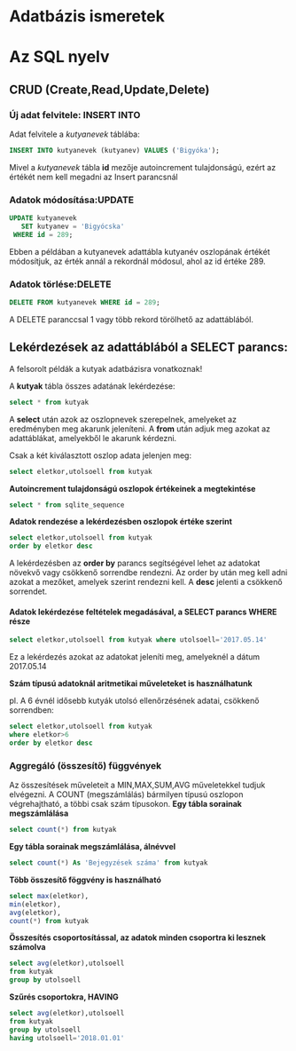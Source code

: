# Adatbázis ismeretek

# Az SQL nyelv

## CRUD (Create,Read,Update,Delete)

### Új adat felvitele: INSERT INTO
Adat felvitele a *kutyanevek* táblába:
```sql
INSERT INTO kutyanevek (kutyanev) VALUES ('Bigyóka');
```
Mivel a *kutyanevek* tábla **id** mezője autoincrement tulajdonságú, ezért az értékét nem kell megadni az Insert parancsnál

### Adatok módosítása:UPDATE
```sql
UPDATE kutyanevek
   SET kutyanev = 'Bigyócska'
 WHERE id = 289;
```
Ebben a példában a kutyanevek adattábla kutyanév oszlopának értékét módosítjuk, az érték annál a rekordnál módosul, ahol az id értéke 289.

### Adatok törlése:DELETE

```sql
DELETE FROM kutyanevek WHERE id = 289;
```
A DELETE paranccsal 1 vagy több rekord törölhető az adattáblából.       

## Lekérdezések az adattáblából a SELECT parancs:
A felsorolt példák a kutyak adatbázisra vonatkoznak!

A **kutyak** tábla összes adatának lekérdezése:
```sql
select * from kutyak
```
A **select** után azok az oszlopnevek szerepelnek, amelyeket az eredményben meg akarunk jeleníteni. A **from** után adjuk meg azokat az adattáblákat, amelyekből le akarunk kérdezni.

Csak a két kiválasztott oszlop adata jelenjen meg:
```sql
select eletkor,utolsoell from kutyak
```
**Autoincrement tulajdonságú oszlopok értékeinek a megtekintése**
```sql
select * from sqlite_sequence
```
**Adatok rendezése a lekérdezésben oszlopok értéke szerint**
```sql
select eletkor,utolsoell from kutyak
order by eletkor desc
```
A lekérdezésben az **order by** parancs segítségével lehet az adatokat növekvő vagy csökkenő sorrendbe rendezni. Az order by után meg kell adni azokat a mezőket, amelyek szerint rendezni kell. A **desc** jelenti a csökkenő sorrendet.

#### Adatok lekérdezése feltételek megadásával, a SELECT parancs WHERE része

```sql
select eletkor,utolsoell from kutyak where utolsoell='2017.05.14'
```
Ez a lekérdezés azokat az adatokat jeleníti meg, amelyeknél a dátum 2017.05.14

**Szám típusú adatoknál aritmetikai műveleteket is használhatunk**

pl. A 6 évnél idősebb kutyák utolsó ellenőrzésének adatai, csökkenő sorrendben:
```sql
select eletkor,utolsoell from kutyak
where eletkor>6
order by eletkor desc
```
### Aggregáló (összesítő) függvények
Az összesítések műveleteit a MIN,MAX,SUM,AVG műveletekkel tudjuk elvégezni. A COUNT (megszámlálás) bármilyen típusú oszlopon végrehajtható, a többi csak szám típusokon.
**Egy tábla sorainak megszámlálása**
```sql
select count(*) from kutyak
```

**Egy tábla sorainak megszámlálása, álnévvel**
```sql
select count(*) As 'Bejegyzések száma' from kutyak
```
**Több összesítő föggvény is használható**
```sql
select max(eletkor),
min(eletkor),
avg(eletkor),
count(*) from kutyak
```
**Összesítés csoportosítással, az adatok minden csoportra ki lesznek számolva**

```sql
select avg(eletkor),utolsoell
from kutyak
group by utolsoell
```
**Szűrés csoportokra, HAVING**
```sql
select avg(eletkor),utolsoell
from kutyak
group by utolsoell
having utolsoell='2018.01.01'
```
